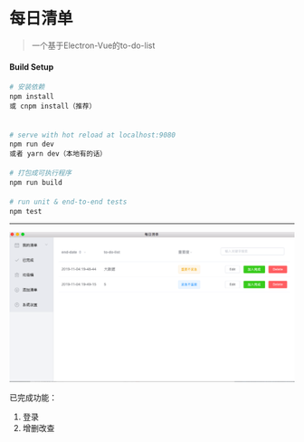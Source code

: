 # 每日清单

> 一个基于Electron-Vue的to-do-list
#### Build Setup

``` bash
# 安装依赖
npm install
或 cnpm install（推荐）


# serve with hot reload at localhost:9080
npm run dev
或者 yarn dev（本地有的话）

# 打包成可执行程序
npm run build

# run unit & end-to-end tests
npm test


```

---

![](./index.png)


已完成功能：
1. 登录
2. 增删改查